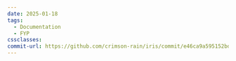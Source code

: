 ```yaml
---
date: 2025-01-18
tags:
  - Documentation
  - FYP
cssclasses: 
commit-url: https://github.com/crimson-rain/iris/commit/e46ca9a595152bdadbdca521c0b91b54f7eedd61
---
```


